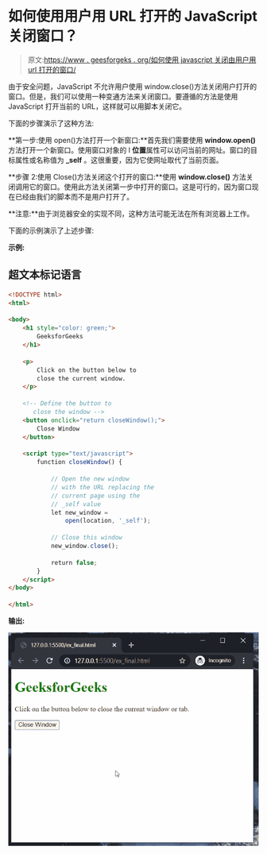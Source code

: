 # 如何使用用户用 URL 打开的 JavaScript 关闭窗口？

> 原文:[https://www . geesforgeks . org/如何使用 javascript 关闭由用户用 url 打开的窗口/](https://www.geeksforgeeks.org/how-to-close-window-using-javascript-which-is-opened-by-the-user-with-a-url/)

由于安全问题，JavaScript 不允许用户使用 window.close()方法关闭用户打开的窗口。但是，我们可以使用一种变通方法来关闭窗口。要遵循的方法是使用 JavaScript 打开当前的 URL，这样就可以用脚本关闭它。

下面的步骤演示了这种方法:

**第一步:使用 open()方法打开一个新窗口:**首先我们需要使用 **window.open()** 方法打开一个新窗口。使用窗口对象的 l **位置**属性可以访问当前的网址。窗口的目标属性或名称值为 **_self** 。这很重要，因为它使网址取代了当前页面。

**步骤 2:使用 Close()方法关闭这个打开的窗口:**使用 **window.close()** 方法关闭调用它的窗口。使用此方法关闭第一步中打开的窗口。这是可行的，因为窗口现在已经由我们的脚本而不是用户打开了。

**注意:**由于浏览器安全的实现不同，这种方法可能无法在所有浏览器上工作。

下面的示例演示了上述步骤:

**示例:**

## 超文本标记语言

```html
<!DOCTYPE html>
<html>

<body>
    <h1 style="color: green;">
        GeeksforGeeks
    </h1>

    <p>
        Click on the button below to
        close the current window.
    </p>

    <!-- Define the button to 
       close the window -->
    <button onclick="return closeWindow();">
        Close Window
    </button>

    <script type="text/javascript">
        function closeWindow() {

            // Open the new window 
            // with the URL replacing the
            // current page using the
            // _self value
            let new_window =
                open(location, '_self');

            // Close this window
            new_window.close();

            return false;
        }
    </script>
</body>

</html>
```

**输出:**

![](img/d78f76d6c1fde6ae1af493f4d8e081a1.png)